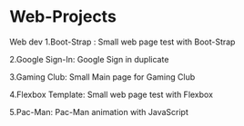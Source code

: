# Web-Projects
Web dev
1.Boot-Strap : Small web page test with Boot-Strap 

2.Google Sign-In: Google Sign in duplicate

3.Gaming Club: Small Main page for Gaming Club

4.Flexbox Template: Small web page test with Flexbox

5.Pac-Man: Pac-Man animation with JavaScript
